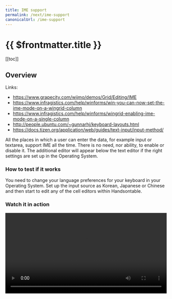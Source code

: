```yaml
---
title: IME support
permalink: /next/ime-support
canonicalUrl: /ime-support
---
```


# {{ $frontmatter.title }}

[[toc]]

## Overview

Links:

- https://www.grapecity.com/wijmo/demos/Grid/Editing/IME 
- https://www.infragistics.com/help/winforms/win-you-can-now-set-the-ime-mode-on-a-wingrid-column
- https://www.infragistics.com/help/winforms/wingrid-enabling-ime-mode-on-a-single-column
- http://people.ubuntu.com/~gunnarhj/keyboard-layouts.html
- https://docs.tizen.org/application/web/guides/text-input/input-method/

All the places in which a user can enter the data, for example input or textarea, support IME all the time. There is no need, nor ability, to enable or disable it. The additional editor will appear below the text editor if the right settings are set up in the Operating System.

### How to test if it works

You need to change your language preferences for your keyboard in your Operating System. Set up the input source as Korean, Japanese or Chinese and then start to edit any of the cell editors within Handsontable. 

### Watch it in action

<video controls src="../static-files/ime-support-in-handsontable.mp4" width="100%"></video>
